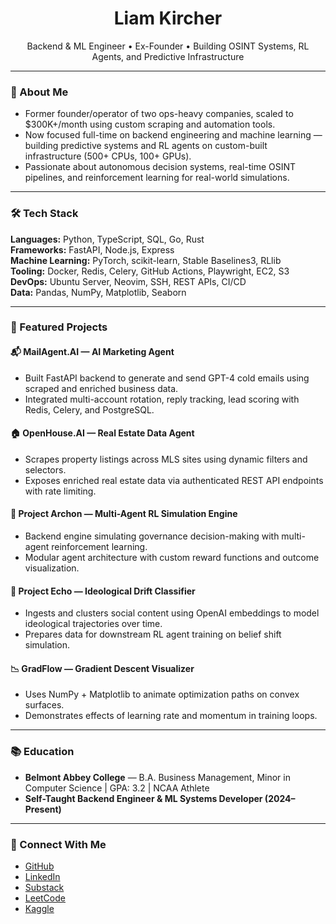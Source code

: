 <h1 align="center">Liam Kircher</h1>
<p align="center">
  Backend & ML Engineer • Ex-Founder • Building OSINT Systems, RL Agents, and Predictive Infrastructure
</p>

---

### 🧠 About Me

- Former founder/operator of two ops-heavy companies, scaled to $300K+/month using custom scraping and automation tools.
- Now focused full-time on backend engineering and machine learning — building predictive systems and RL agents on custom-built infrastructure (500+ CPUs, 100+ GPUs).
- Passionate about autonomous decision systems, real-time OSINT pipelines, and reinforcement learning for real-world simulations.

---

### 🛠 Tech Stack

**Languages:** Python, TypeScript, SQL, Go, Rust  
**Frameworks:** FastAPI, Node.js, Express  
**Machine Learning:** PyTorch, scikit-learn, Stable Baselines3, RLlib  
**Tooling:** Docker, Redis, Celery, GitHub Actions, Playwright, EC2, S3  
**DevOps:** Ubuntu Server, Neovim, SSH, REST APIs, CI/CD  
**Data:** Pandas, NumPy, Matplotlib, Seaborn

---

### 🚀 Featured Projects

#### 📬 MailAgent.AI — AI Marketing Agent
- Built FastAPI backend to generate and send GPT-4 cold emails using scraped and enriched business data.
- Integrated multi-account rotation, reply tracking, lead scoring with Redis, Celery, and PostgreSQL.

#### 🏠 OpenHouse.AI — Real Estate Data Agent
- Scrapes property listings across MLS sites using dynamic filters and selectors.
- Exposes enriched real estate data via authenticated REST API endpoints with rate limiting.

#### 🧠 Project Archon — Multi-Agent RL Simulation Engine
- Backend engine simulating governance decision-making with multi-agent reinforcement learning.
- Modular agent architecture with custom reward functions and outcome visualization.

#### 🧭 Project Echo — Ideological Drift Classifier
- Ingests and clusters social content using OpenAI embeddings to model ideological trajectories over time.
- Prepares data for downstream RL agent training on belief shift simulation.

#### 📉 GradFlow — Gradient Descent Visualizer
- Uses NumPy + Matplotlib to animate optimization paths on convex surfaces.
- Demonstrates effects of learning rate and momentum in training loops.

---

### 📚 Education

- **Belmont Abbey College** — B.A. Business Management, Minor in Computer Science | GPA: 3.2 | NCAA Athlete  
- **Self-Taught Backend Engineer & ML Systems Developer (2024–Present)**

---

### 🔗 Connect With Me

- [GitHub](https://github.com/Liamkircherdev)
- [LinkedIn](https://www.linkedin.com/in/liam-kircher-a54163376/)
- [Substack](https://substack.com/@liamk260760)
- [LeetCode](https://leetcode.com/u/LiamKircher/)
- [Kaggle](https://www.kaggle.com/liamkircher)
